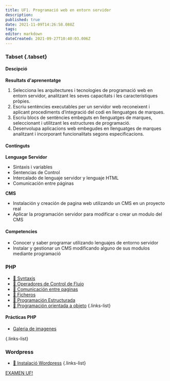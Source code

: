 ```yaml
---
title: UF1. Programació web en entorn servidor
description: 
published: true
date: 2021-11-09T14:26:58.088Z
tags: 
editor: markdown
dateCreated: 2021-09-27T10:40:03.006Z
---
```


### Tabset {.tabset}

#### Descipció
**Resultats d'aprenentatge**
1. Selecciona les arquitectures i tecnologies de programació web en entorn servidor, analitzant les seves capacitats i les característiques pròpies.
2. Escriu sentències executables per un servidor web reconeixent i aplicant procediments d’integració del codi en llenguatges de marques.
2. Escriu blocs de sentències embeguts en llenguatges de marques, seleccionant i utilitzant les estructures de programació.
4. Desenvolupa aplicacions web embegudes en llenguatges de marques analitzant i incorporant funcionalitats segons especificacions.

#### Continguts

**Lenguage Servidor**

- Sintaxis i variables
- Sentencias de Control
- Intercalado de lenguaje servidor y lenguaje HTML
- Comunicación entre páginas

**CMS**
- Instalación y creación de pagina web utilizando un CMS en un proyecto real
- Aplicar la programación servidor para modificar o crear un modulo del CMS


#### Competencies

- Conocer y saber programar utilizando lenguajes de entorno servidor
- Instalar y gestionar un CMS modificando alguno de sus modulos mediante programació


### PHP
- [:pill: Syntaxis](php-sintaxis)
- [:pill: Operadores de Control de Flujo](php-operadores-control-flujo)
- [:pill: Comunicación entre paginas](php-comunicacion-entre-paginas)
- [:pill: Ficheros](php-fichero)
- [:pill: Programación Estructurada](php-programacion-estructurada)
- [:pill: Programación orientada a objeto](php-POO)
{.links-list}
#### Prácticas PHP
- [Galeria de imagenes](php-practica-galeria-imagenes)

{.links-list}
### Wordpress

- [:pill: Instalació Wordpress](wordpress-instalacion)
{.links-list}

[EXAMEN UF!](https://docs.google.com/document/d/1qEUWBlkwfY-OamRqoNgWh3RiFhLbo-N7qwLPIhiZRl4/edit?usp=sharing)
